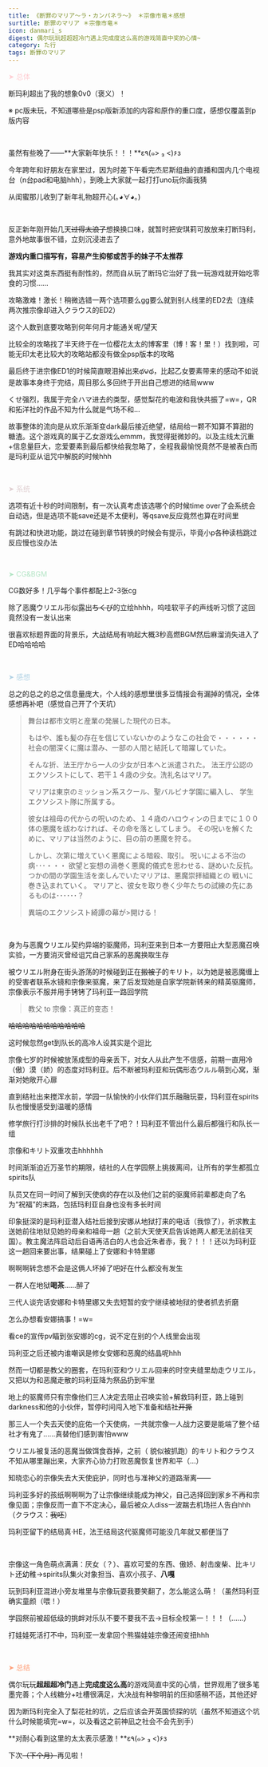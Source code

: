 ```yaml
---
title: 《断罪のマリア～ラ・カンパネラ～》 ＊宗像市竜＊感想
surtitle: 断罪のマリア ＊宗像市竜＊
icon: danmari_s
digest: 偶尔玩玩超超超冷门遇上完成度这么高的游戏简直中奖的心情~
category: た行
tags: 断罪のマリア
---
```


<font color="#FFCDD2">➤ 总体</font>

断玛利超出了我的想象0v0（褒义）！

※ pc版未玩，不知道哪些是psp版新添加的内容和原作的重口度，感想仅覆盖到p版内容

<br>

虽然有些晚了——**大家新年快乐！！！**ε٩(๑> ₃ <)۶з

今年跨年和好朋友在家里过，因为时差下午看完杰尼斯组曲的直播和国内几个电视台（n台pad和电脑hhh），到晚上大家就一起打打uno玩你画我猜

从闺蜜那儿收到了新年礼物超开心(｡◕∀◕｡)

<br>

反正新年刚开始几天~~过得太浪了~~想换换口味，就暂时把安琪莉可放放来打断玛利，意外地故事很不错，立刻沉浸进去了

**游戏内重口描写有，容易产生抑郁或苦手的妹子不太推荐**

我其实对这类东西挺有耐性的，然而自从玩了断玛它治好了我一玩游戏就开始吃零食的习惯……

攻略激难！激长！稍微选错一两个选项要么gg要么就到别人线里的ED2去（连续两次推宗像却进入クラウス的ED2）

这个人数到底要攻略到何年何月才能通关呢/望天

比较全的攻略找了半天终于在一位樱花太太的博客里（博！客！里！）找到啦，可能无印太老比较大的攻略站都没有做全psp版本的攻略

最后终于进宗像ED1的时候简直眼泪掉出来థ౪థ，比起乙女要素带来的感动不如说是故事本身终于完结，周目那么多回终于开出自己想进的结局www

くせ强烈，我属于完全ハマ进去的类型，感觉梨花的电波和我快共振了=w=，QR和拓洋社的作品不知为什么就是气场不和…

故事整体的流向是从欢乐渐渐变dark最后接近绝望，结局给一颗不知算不算甜的糖渣。这个游戏真的属于乙女游戏么emmm，我觉得挺微妙的。以及主线太沉重+信息量巨大，恋爱要素到最后都快给我忽略了，全程我最愉悦竟然不是被表白而是玛利亚从诅咒中解脱的时候hhh

<br>

<font color="#DFCED0">➤ 系统</font>

选项有近十秒的时间限制，有一次认真考虑该选哪个的时候time over了会系统会自动选，但是选项不能save还是不太便利，等qsave反应竟然也算在时间里

有跳过和快进功能，跳过在碰到章节转换的时候会有提示，毕竟小p各种读档跳过反应慢也没办法

<br>

<font color="#B3E5C5">➤ CG&BGM</font>

CG数好多！几乎每个事件都配上2-3张cg

除了恶魔ウリエル形似露出~~ちくび~~的立绘hhhh，呜哇软平子的声线听习惯了这回竟然没有一发认出来

很喜欢标题界面的背景乐，大战结局有响起大概3秒高燃BGM然后麻溜消失进入了ED哈哈哈哈

<br>

<font color="#B3D3E5">➤ 感想</font>

总之的总之的总之信息量庞大，个人线的感想里很多豆情报会有漏掉的情况，全体感想再补吧（感觉自己开了个天坑）

> 舞台は都市文明と産業の発展した現代の日本。
>
> もはや、誰も髪の存在を信じていないかのようなこの社会で・・・・・・
> 社会の闇深くに魔は潜み、一部の人間と結託して暗躍していた。
>
> そんな折、法王庁から一人の少女が日本へと派遣された。
> 法王庁公認のエクソシストにして、若干１４歳の少女。洗礼名はマリア。
>
> マリアは東京のミッション系スクール、聖バルビナ学園に編入し、
> 学生エクソシスト隊に所属する。
>
> 彼女は祖母の代からの呪いのため、１４歳のハロウィンの日までに１００体の悪魔を祓わなければ、その命を落としてしまう。
> その呪いを解くために、マリアは当然のように、目の前の悪魔を狩る。
>
> しかし、次第に増えていく悪魔による暗殺、取引。
> 呪いによる不治の病･･･・・・
> 欲望と妄想の渦巻く悪魔的儀式を思わせる、謎めいた反抗。
> つかの間の学園生活を楽しんでいたマリアは、悪魔崇拝組織との
> 戦いに巻き込まれていく。
> マリアと、彼女を取り巻く少年たちの試練の先にあるものは･･････？
>
> 異端のエクソシスト綺譚の幕が>開ける！

<br>

身为与恶魔ウリエル契约异端的驱魔师，玛利亚来到日本一方要阻止大型恶魔召唤实验，一方要消灭曾经诅咒自己家系的恶魔换取生存

被ウリエル附身在街头游荡的时候碰到正在~~搬被子~~的キリト，以为她是被恶魔缠上的受害者联系水镜和宗像来驱魔，来了后发现她是自家学院新转来的精英驱魔师，宗像表示不服并用手铐铐了玛利亚一路回学院

> 教父 to 宗像：真正的变态！

~~哈哈哈哈哈哈哈哈哈哈哈~~

这时候忽然get到队长的高冷人设其实是个逗比

宗像七岁的时候被放荡成型的母亲丢下，对女人从此产生不信感，前期一直用冷（傲）漠（娇）的态度对玛利亚。后不断被玛利亚和玩偶形态ウルル萌到心窝，渐渐对她敞开心扉

直到结社出来搅浑水前，学园一队愉快的小伙伴们其乐融融玩耍，玛利亚在spirits队也慢慢感受到温暖的感情

修学旅行打沙排的时候队长出老千了吧？！玛利亚不管出什么最后都强行和队长一组

宗像和キリト双重攻击hhhhhh

时间渐渐迫近万圣节的期限，结社的人在学园祭上挑拨离间，让所有的学生都孤立spirits队

队员又在同一时间了解到天使病的存在以及他们之前的驱魔师前辈都走向了名为“祝福”的末路，包括玛利亚自身也没有多长时间

印象挺深的是玛利亚潜入结社后接到安娜从地狱打来的电话（我惊了），祈求教主送她前往地狱见她的母亲和祖母一趟（之前大天使天启告诉她两人都无法前往天国）。教主魔法阵启动后自语再洁白的人也会近朱者赤，我？！！！还以为玛利亚这一趟回来要出事，结果碰上了安娜和卡特里娜

啊啊啊转念想不会是这俩人坏掉了吧好在什么都没有发生

一群人在地狱**喝茶**……醉了

三代人谈完话安娜和卡特里娜又失去短暂的安宁继续被地狱的使者抓去折磨

怎么办想看安娜搞事！=w=

看ce的宣传pv瞄到张安娜的cg，说不定在别的个人线里会出现

玛利亚之后还被内谁嘲讽是修女安娜和恶魔的结晶呢hhh

然而一切都是教父的圈套，在玛利亚和ウリエル回来的时空夹缝里劫走ウリエル，又把以为和恶魔走散的玛利亚降为祭品扔到牢里

地上的驱魔师只有宗像他们三人决定去阻止召唤实验+解救玛利亚，路上碰到darkness和他的小伙伴，暂停时间闯入地下准备和结社~~开撕~~

那三人一个失去天使的庇佑一个天使病，一共就宗像一人战力这要是能端了整个结社才有鬼了……真替他们感到害怕www

ウリエル被复活的恶魔当做饵食吞掉，之前（ 貌似被抓跑）的キリト和クラウス不知从哪里蹦出来，大家齐心协力打败恶魔恢复世界和平（…）

知晓恋心的宗像失去大天使庇护，同时也与准神父的道路渐离——

玛利亚多好的孩纸啊啊啊为了让宗像继续能成为神父，自己选择回到家乡不再和宗像见面；宗像反而一直下不定决心，最后被众人diss一波踹去机场拦人告白hhh（クラウス：~~我呸~~）

玛利亚留下的结局真·HE，法王结局这代驱魔师可能没几年就又都便当了

<br>

宗像这一角色萌点满满：厌女（？）、喜欢可爱的东西、傲娇、射击废柴、比キリト还幼稚→spirits队集火对象担当、喜欢小孩子、**八嘎**

玩到玛利亚混进小旁友堆里与宗像玩耍我要笑翻了，怎么能这么萌！（虽然玛利亚确实童颜（喂！）

学园祭前被超低级的挑衅对乐队不要不要我不去→目标全校第一！！！（……）

打娃娃死活打不中，玛利亚一发拿回个熊猫娃娃宗像还闹变扭hhh

<br>

<font color="#FFA07A">➤ 总结</font>

偶尔玩玩**超超超冷门**遇上**完成度这么高**的游戏简直中奖的心情，世界观用了很多笔墨完善；个人线糖分+吐槽很满足，大决战有种黎明前的压抑感稍不适，其他还好

因为断玛利完全入了梨花社的坑，之后应该会开英国侦探的坑（虽然不知道这个坑什么时候能填完=w=，以及看这之前神凪之社会不会先到手）

**对耐心看到这里的太太表示感激！**ε٩(๑> ₃ <)۶з

下次~~（下个月）~~再见啦！

<br>